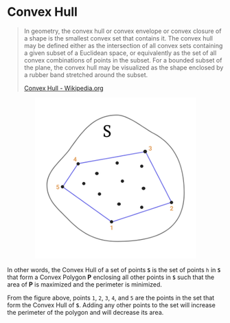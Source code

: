 # Convex Hull
> In geometry, the convex hull or convex envelope or convex closure of a shape is the smallest convex set that contains it. The convex hull may be defined either as the intersection of all convex sets containing a given subset of a Euclidean space, or equivalently as the set of all convex combinations of points in the subset. For a bounded subset of the plane, the convex hull may be visualized as the shape enclosed by a rubber band stretched around the subset.
>
> [Convex Hull - Wikipedia.org](https://en.wikipedia.org/wiki/Convex_hull)


<p align="center">
    <img src="/Convex Hull/ConvexHullVisual.png" width="375px">
</p>


In other words, the Convex Hull of a set of points **`S`** is the set of points `h` in **`S`** that form a Convex Polygon **P** enclosing all other points in **`S`** such that the area of **P** is maximized and the perimeter is minimized.

From the figure above, points `1`, `2`, `3`, `4`, and `5` are the points in the set that form the Convex Hull of **`S`**. Adding any other points to the set will increase the perimeter of the polygon and will decrease its area.
